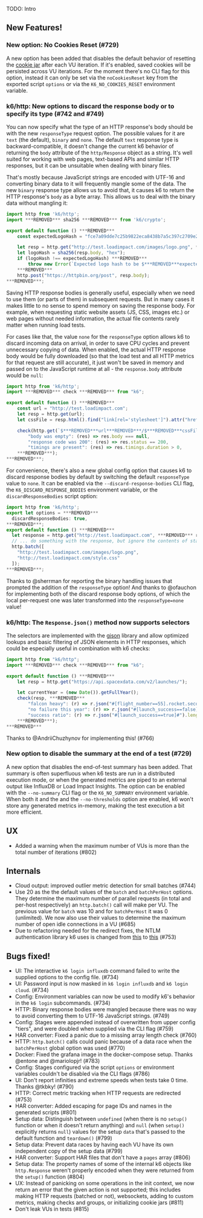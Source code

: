 TODO: Intro

## New Features!

### New option: No Cookies Reset (#729)

A new option has been added that disables the default behavior of resetting the [cookie jar](https://docs.k6.io/docs/cookies) after each VU iteration. If it's enabled, saved cookies will be persisted across VU iterations. For the moment there's no CLI flag for this option, instead it can only be set via the `noCookiesReset` key from the exported script `options` or via the `K6_NO_COOKIES_RESET` environment variable.

### k6/http: New options to discard the response body or to specify its type (#742 and #749)

You can now specify what the type of an HTTP response's body should be with the new `responseType` request option. The possible values for it are `text` (the default), `binary` and `none`. The default `text` response type is backward-compatible, it doesn't change the current k6 behavior of returning the `body` attribute of the `http/Response` object as a string. It's well suited for working with web pages, text-based APIs and similar HTTP responses, but it can be unsuitable when dealing with binary files.

That's mostly because JavaScript strings are encoded with UTF-16 and converting binary data to it will frequently mangle some of the data. The new `binary` response type allows us to avoid that, it causes k6 to return the HTTP response's `body` as a byte array. This allows us to deal with the binary data without mangling it:
```js
import http from 'k6/http';
import ***REMOVED*** sha256 ***REMOVED*** from 'k6/crypto';

export default function () ***REMOVED***
    const expectedLogoHash = "fce7a09dde7c25b9822eca8438b7a5c397c2709e280e8e50f04d98bc8a66f4d9";

    let resp = http.get("http://test.loadimpact.com/images/logo.png", ***REMOVED*** responseType: "binary" ***REMOVED***);
    let logoHash = sha256(resp.body, "hex");
    if (logoHash !== expectedLogoHash) ***REMOVED***
        throw new Error(`Expected logo hash to be $***REMOVED***expectedLogoHash***REMOVED*** but it was $***REMOVED***logoHash***REMOVED***`);
    ***REMOVED***
    http.post("https://httpbin.org/post", resp.body);
***REMOVED***;
```

Saving HTTP response bodies is generally useful, especially when we need to use them (or parts of them) in subsequent requests. But in many cases it makes little to no sense to spend memory on saving the response body. For example, when requesting static website assets (JS, CSS, images etc.) or web pages without needed information, the actual file contents rarely matter when running load tests.

For cases like that, the value `none` for the `responseType` option allows k6 to discard incoming data on arrival, in order to save CPU cycles and prevent unnecessary copying of data. When enabled, the actual HTTP response body would be fully downloaded (so that the load test and all HTTP metrics for that request are still accurate), it just won't be saved in memory and passed on to the JavaScript runtime at all - the `response.body` attribute would be `null`:

```js
import http from 'k6/http';
import ***REMOVED*** check ***REMOVED*** from "k6";

export default function () ***REMOVED***
    const url = "http://test.loadimpact.com";
    let resp = http.get(url);
    let cssFile = resp.html().find("link[rel='stylesheet']").attr("href");

    check(http.get(`$***REMOVED***url***REMOVED***/$***REMOVED***cssFile***REMOVED***`, ***REMOVED*** responseType: "none" ***REMOVED***), ***REMOVED***
        "body was empty": (res) => res.body === null,
        "response code was 200": (res) => res.status == 200,
        "timings are present": (res) => res.timings.duration > 0,
    ***REMOVED***);
***REMOVED***;
```

For convenience, there's also a new global config option that causes k6 to discard response bodies by default by switching the default `responseType` value to `none`. It can be enabled via the `--discard-response-bodies` CLI flag, the `K6_DISCARD_RESPONSE_BODIES` environment variable, or the `discardResponseBodies` script option:
```js
import http from 'k6/http';
export let options = ***REMOVED***
  discardResponseBodies: true,
***REMOVED***;
export default function () ***REMOVED***
  let response = http.get("http://test.loadimpact.com", ***REMOVED*** responseType: "text" ***REMOVED***);
  // ... do something with the response, but ignore the contents of static files:
  http.batch([
    "http://test.loadimpact.com/images/logo.png",
    "http://test.loadimpact.com/style.css"
  ]);
***REMOVED***;
```

Thanks to @sherrman for reporting the binary handling issues that prompted the addition of the `responseType` option! And thanks to @ofauchon for implementing both of the discard response body options, of which the local per-request one was later transformed into the `responseType=none` value!

### k6/http: The `Response.json()` method now supports selectors

The selectors are implemented with the [gjson](https://github.com/tidwall/gjson#path-syntax) library and allow optimized lookups and basic filtering of JSON elements in HTTP responses, which could be especially useful in combination with k6 checks:

```js
import http from "k6/http";
import ***REMOVED*** check ***REMOVED*** from "k6";

export default function () ***REMOVED***
	let resp = http.get("https://api.spacexdata.com/v2/launches/");

	let currentYear = (new Date()).getFullYear();
	check(resp, ***REMOVED***
		"falcon heavy": (r) => r.json("#[flight_number==55].rocket.second_stage.payloads.0.payload_id") === "Tesla Roadster",
		"no failure this year": (r) => r.json("#[launch_success==false]#.launch_year").every((y) => y < currentYear),
		"success ratio": (r) => r.json("#[launch_success==true]#").length > 10 * r.json("#[launch_success==false]#").length,
	***REMOVED***);
***REMOVED***

```

Thanks to @AndriiChuzhynov for implementing this! (#766)

### New option to disable the summary at the end of a test (#729)

A new option that disables the end-of-test summary has been added. That summary is often superfluous when k6 tests are run in a distributed execution mode, or when the generated metrics are piped to an external output like InfluxDB or Load Impact Insights. The option can be enabled with the `--no-summary` CLI flag or the `K6_NO_SUMMARY` environment variable. When both it and the and the `--no-thresholds` option are enabled, k6 won't store any generated metrics in-memory, making the test execution a bit more efficient.

## UX

* Added a warning when the maximum number of VUs is more than the total number of iterations (#802)

## Internals

* Cloud output: improved outlier metric detection for small batches (#744)
* Use 20 as the the default values of the `batch` and `batchPerHost` options. They determine the maximum number of parallel requests (in total and per-host respectively) an `http.batch()` call will make per VU. The previous value for `batch` was 10 and for `batchPerHost` it was 0 (unlimited). We now also use their values to determine the maximum number of open idle connections in a VU (#685)
* Due to refactoring needed for the redirect fixes, the NTLM authentication library k6 uses is changed from [this](https://github.com/ThomsonReutersEikon/go-ntlm/) to [this](https://github.com/Azure/go-ntlmssp) (#753)

## Bugs fixed!

* UI: The interactive `k6 login influxdb` command failed to write the supplied options to the config file. (#734)
* UI: Password input is now masked in `k6 login influxdb` and `k6 login cloud`. (#734)
* Config: Environment variables can now be used to modify k6's behavior in the `k6 login` subcommands. (#734)
* HTTP: Binary response bodies were mangled because there was no way to avoid converting them to UTF-16 JavaScript strings. (#749)
* Config: Stages were appended instead of overwritten from upper config "tiers", and were doubled when supplied via the CLI flag (#759)
* HAR converter: Fixed a panic due to a missing array length check (#760)
* HTTP: `http.batch()` calls could panic because of a data race when the `batchPerHost` global option was used (#770)
* Docker: Fixed the grafana image in the docker-compose setup. Thanks @entone and @mariolopjr! (#783)
* Config: Stages configured via the script `options` or environment variables couldn't be disabled via the CLI flags (#786)
* UI: Don't report infinities and extreme speeds when tests take 0 time. Thanks @tkbky! (#790)
* HTTP: Correct metric tracking when HTTP requests are redirected (#753)
* HAR converter: Added escaping for page IDs and names in the generated scripts (#801)
* Setup data: Distinguish between `undefined` (when there is no `setup()` function or when it doesn't return anything) and `null` (when `setup()` explicitly returns `null`) values for the setup `data` that's passed to the default function and `teardown()` (#799)
* Setup data: Prevent data races by having each VU have its own independent copy of the setup data (#799)
* HAR converter: Support HAR files that don't have a `pages` array (#806)
* Setup data: The property names of some of the internal k6 objects like `http.Response` weren't properly encoded when they were returned from the `setup()` function (#804)
* UX: Instead of panicking on some operations in the init context, we now return an error that the given
  action is not supported; this includes making HTTP requests (batched or not), websockets,
  adding to custom metrics, making checks and groups, or initializing cookie jars (#811)
* Don't leak VUs in tests (#815)
